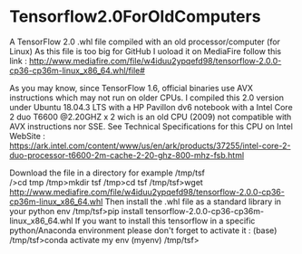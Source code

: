 # Tensorflow2.0ForOldComputers
A TensorFlow 2.0 .whl file compiled with an old processor/computer (for  Linux)
As this file is too big for GitHub I uoload it on MediaFire follow this link :
http://www.mediafire.com/file/w4iduu2ypqefd98/tensorflow-2.0.0-cp36-cp36m-linux_x86_64.whl/file#

As you may know,  since TensorFlow 1.6, official binaries use AVX instructions which may not run on older CPUs.
I compiled this 2.0 version under Ubuntu 18.04.3 LTS with a HP Pavillon dv6 notebook with a Intel Core 2 duo T6600 @2.20GHZ x 2 wich is an old CPU (2009) not compatible with AVX instructions nor SSE.
See Technical Specifications for this CPU on Intel WebSite :
https://ark.intel.com/content/www/us/en/ark/products/37255/intel-core-2-duo-processor-t6600-2m-cache-2-20-ghz-800-mhz-fsb.html

Download the file in a directory for example /tmp/tsf  
/>cd tmp
/tmp>mkdir tsf
/tmp>cd tsf 
/tmp/tsf>wget http://www.mediafire.com/file/w4iduu2ypqefd98/tensorflow-2.0.0-cp36-cp36m-linux_x86_64.whl
Then install the .whl file as a standard library in your python env
/tmp/tsf>pip install tensorflow-2.0.0-cp36-cp36m-linux_x86_64.whl 
If you want to install this tensorflow in a specific python/Anaconda environment please don't forget to activate it :
(base) /tmp/tsf>conda activate my env
(myenv) /tmp/tsf>
